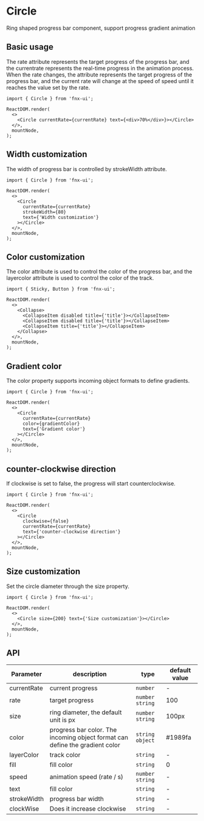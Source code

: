 # Circle

Ring shaped progress bar component, support progress gradient animation

## Basic usage

The rate attribute represents the target progress of the progress bar, and the currentrate represents the real-time progress in the animation process. When the rate changes, the attribute represents the target progress of the progress bar, and the current rate will change at the speed of speed until it reaches the value set by the rate.

```tsx | pure
import { Circle } from 'fnx-ui';

ReactDOM.render(
  <>
    <Circle currentRate={currentRate} text={<div>70%</div>}></Circle>
  </>,
  mountNode,
);
```

## Width customization

The width of progress bar is controlled by strokeWidth attribute.

```tsx | pure
import { Circle } from 'fnx-ui';

ReactDOM.render(
  <>
    <Circle
      currentRate={currentRate}
      strokeWidth={80}
      text={'Width customization'}
    ></Circle>
  </>,
  mountNode,
);
```

## Color customization

The color attribute is used to control the color of the progress bar, and the layercolor attribute is used to control the color of the track.

```tsx | pure
import { Sticky, Button } from 'fnx-ui';

ReactDOM.render(
  <>
    <Collapse>
      <CollapseItem disabled title={'title'}></CollapseItem>
      <CollapseItem disabled title={'title'}></CollapseItem>
      <CollapseItem title={'title'}></CollapseItem>
    </Collapse>
  </>,
  mountNode,
);
```

## Gradient color

The color property supports incoming object formats to define gradients.

```tsx | pure
import { Circle } from 'fnx-ui';

ReactDOM.render(
  <>
    <Circle
      currentRate={currentRate}
      color={gradientColor}
      text={'Gradient color'}
    ></Circle>
  </>,
  mountNode,
);
```

## counter-clockwise direction

If clockwise is set to false, the progress will start counterclockwise.

```tsx | pure
import { Circle } from 'fnx-ui';

ReactDOM.render(
  <>
    <Circle
      clockwise={false}
      currentRate={currentRate}
      text={'counter-clockwise direction'}
    ></Circle>
  </>,
  mountNode,
);
```

## Size customization

Set the circle diameter through the size property.

```tsx | pure
import { Circle } from 'fnx-ui';

ReactDOM.render(
  <>
    <Circle size={200} text={'Size customization'}></Circle>
  </>,
  mountNode,
);
```

## API

| Parameter   | description                                                                  | type            | default value |
| ----------- | ---------------------------------------------------------------------------- | --------------- | ------------- |
| currentRate | current progress                                                             | `number`        | -             |
| rate        | target progress                                                              | `number string` | 100           |
| size        | ring diameter, the default unit is px                                        | `number string` | 100px         |
| color       | progress bar color. The incoming object format can define the gradient color | `string object` | #1989fa       |
| layerColor  | track color                                                                  | `string`        | -             |
| fill        | fill color                                                                   | `string`        | 0             |
| speed       | animation speed (rate / s)                                                   | `number string` | -             |
| text        | fill color                                                                   | `string`        | -             |
| strokeWidth | progress bar width                                                           | `string`        | -             |
| clockWise   | Does it increase clockwise                                                   | `string`        | -             |
